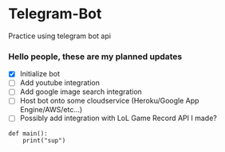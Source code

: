 # Telegram-Bot
Practice using telegram bot api

### Hello people, these are my planned updates

- [x] Initialize bot
- [ ] Add youtube integration
- [ ] Add google image search integration
- [ ] Host bot onto some cloudservice (Heroku/Google App Engine/AWS/etc...)
- [ ] Possibly add integration with LoL Game Record API I made?

```
def main():
    print("sup")
```
